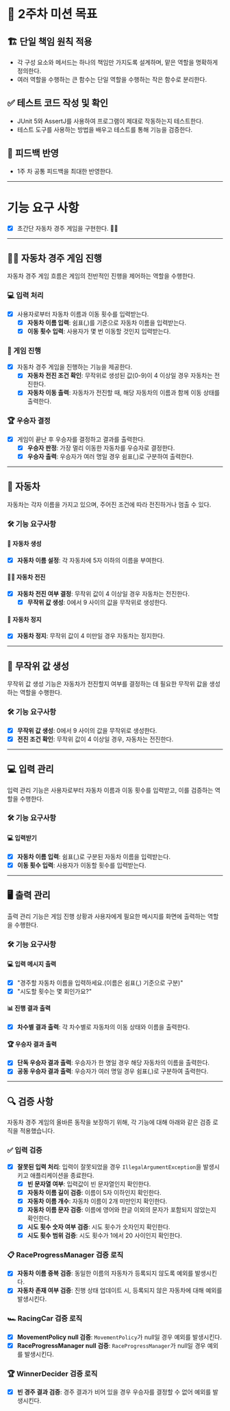 # 🎯 2주차 미션 목표

## 🏗️ 단일 책임 원칙 적용
- 각 구성 요소와 메서드는 하나의 책임만 가지도록 설계하며, 맡은 역할을 명확하게 정의한다.
- 여러 역할을 수행하는 큰 함수는 단일 역할을 수행하는 작은 함수로 분리한다.


## ✅ 테스트 코드 작성 및 확인
- JUnit 5와 AssertJ를 사용하여 프로그램이 제대로 작동하는지 테스트한다.
- 테스트 도구를 사용하는 방법을 배우고 테스트를 통해 기능을 검증한다.

## 🔄 피드백 반영
- 1주 차 공통 피드백을 최대한 반영한다.

---

# 기능 요구 사항
- [x] 초간단 자동차 경주 게임을 구현한다. 🚗🏁

---

## 👨‍✈️ 자동차 경주 게임 진행

자동차 경주 게임 흐름은 게임의 전반적인 진행을 제어하는 역할을 수행한다.

### 💻  입력 처리
- [x] 사용자로부터 자동차 이름과 이동 횟수를 입력받는다.
  - [x] **자동차 이름 입력**: 쉼표(,)를 기준으로 자동차 이름을 입력받는다.
  - [x] **이동 횟수 입력**: 사용자가 몇 번 이동할 것인지 입력받는다.

### 🏁 게임 진행
- [x] 자동차 경주 게임을 진행하는 기능을 제공한다.
  - [x] **자동차 전진 조건 확인**: 무작위로 생성된 값(0-9)이 4 이상일 경우 자동차는 전진한다.
  - [x] **자동차 이동 출력**: 자동차가 전진할 때, 해당 자동차의 이름과 함께 이동 상태를 출력한다.

### 🏆 우승자 결정
- [x] 게임이 끝난 후 우승자를 결정하고 결과를 출력한다.
  - [x] **우승자 판정**: 가장 멀리 이동한 자동차를 우승자로 결정한다.
  - [x] **우승자 출력**: 우승자가 여러 명일 경우 쉼표(,)로 구분하여 출력한다.

---

## 🚙 자동차

자동차는 각자 이름을 가지고 있으며, 주어진 조건에 따라 전진하거나 멈출 수 있다.

### 🛠️ 기능 요구사항

#### 🚗 자동차 생성
- [x] **자동차 이름 설정**: 각 자동차에 5자 이하의 이름을 부여한다.

#### 🚗💨 자동차 전진
- [x] **자동차 전진 여부 결정**: 무작위 값이 4 이상일 경우 자동차는 전진한다.
  - [x] **무작위 값 생성**: 0에서 9 사이의 값을 무작위로 생성한다.

#### 🚦 자동차 정지
- [x] **자동차 정지**: 무작위 값이 4 미만일 경우 자동차는 정지한다.

---

## 🎲 무작위 값 생성

무작위 값 생성 기능은 자동차가 전진할지 여부를 결정하는 데 필요한 무작위 값을 생성하는 역할을 수행한다.

### 🛠️ 기능 요구사항

- [x] **무작위 값 생성**: 0에서 9 사이의 값을 무작위로 생성한다.
- [x] **전진 조건 확인**: 무작위 값이 4 이상일 경우, 자동차는 전진한다.

---

## 💻 입력 관리

입력 관리 기능은 사용자로부터 자동차 이름과 이동 횟수를 입력받고, 이를 검증하는 역할을 수행한다.

### 🛠️ 기능 요구사항

#### 💻 입력받기
- [x] **자동차 이름 입력**: 쉼표(,)로 구분된 자동차 이름을 입력받는다.
- [x] **이동 횟수 입력**: 사용자가 이동할 횟수를 입력받는다.

---

## 🖥️ 출력 관리

출력 관리 기능은 게임 진행 상황과 사용자에게 필요한 메시지를 화면에 출력하는 역할을 수행한다.

### 🛠️ 기능 요구사항

#### 💻 입력 메시지 출력
- [x] "경주할 자동차 이름을 입력하세요.(이름은 쉼표(,) 기준으로 구분)"
- [x] "시도할 횟수는 몇 회인가요?"

#### 📊 진행 결과 출력
- [x] **차수별 결과 출력**: 각 차수별로 자동차의 이동 상태와 이름을 출력한다.

#### 🏆 우승자 결과 출력
- [x] **단독 우승자 결과 출력**: 우승자가 한 명일 경우 해당 자동차의 이름을 출력한다.
- [x] **공동 우승자 결과 출력**: 우승자가 여러 명일 경우 쉼표(,)로 구분하여 출력한다.

---

## 🔍 검증 사항

자동차 경주 게임의 올바른 동작을 보장하기 위해, 각 기능에 대해 아래와 같은 검증 로직을 적용했습니다.

### ✅ 입력 검증
- [x] **잘못된 입력 처리**: 입력이 잘못되었을 경우 `IllegalArgumentException`을 발생시키고 애플리케이션을 종료한다.
  - [x] **빈 문자열 여부**: 입력값이 빈 문자열인지 확인한다.
  - [x] **자동차 이름 길이 검증**: 이름이 5자 이하인지 확인한다.
  - [x] **자동차 이름 개수**: 자동차 이름이 2개 미만인지 확인한다.
  - [x] **자동차 이름 문자 검증**: 이름에 영어와 한글 이외의 문자가 포함되지 않았는지 확인한다.
  - [x] **시도 횟수 숫자 여부 검증**: 시도 횟수가 숫자인지 확인한다.
  - [x] **시도 횟수 범위 검증**: 시도 횟수가 1에서 20 사이인지 확인한다.

### 📋 RaceProgressManager 검증 로직
- [x] **자동차 이름 중복 검증**: 동일한 이름의 자동차가 등록되지 않도록 예외를 발생시킨다.
- [x] **자동차 존재 여부 검증**: 진행 상태 업데이트 시, 등록되지 않은 자동차에 대해 예외를 발생시킨다.

### 🏎️ RacingCar 검증 로직
- [x] **MovementPolicy null 검증**: `MovementPolicy`가 null일 경우 예외를 발생시킨다.
- [x] **RaceProgressManager null 검증**: `RaceProgressManager`가 null일 경우 예외를 발생시킨다.

### 🏆 WinnerDecider 검증 로직
- [x] **빈 경주 결과 검증**: 경주 결과가 비어 있을 경우 우승자를 결정할 수 없어 예외를 발생시킨다.